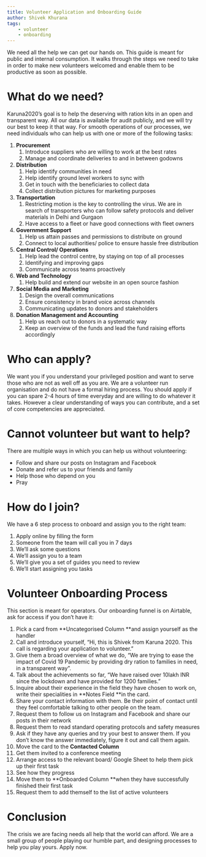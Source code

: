```yaml
---
title: Volunteer Application and Onboarding Guide
author: Shivek Khurana
tags:
	- volunteer
	- onboarding
---
```

We need all the help we can get our hands on. This guide is meant for public and internal consumption. It walks through the steps we need to take in order to make new volunteers welcomed and enable them to be productive as soon as possible. 

# What do we need?

Karuna2020’s goal is to help the deserving with ration kits in an open and transparent way. All our data is available for audit publicly, and we will try our best to keep it that way.
For smooth operations of our processes, we need individuals who can help us with one or more of the following tasks:


1. **Procurement**
    1. Introduce suppliers who are willing to work at the best rates
    2. Manage and coordinate deliveries to and in between godowns
2. **Distribution**
    1. Help identify communities in need
    2. Help identify ground level workers to sync with
    3. Get in touch with the beneficiaries to collect data 
    4. Collect distribution pictures for marketing purposes
3. **Transportation**
    1. Restricting motion is the key to controlling the virus. We are in search of transporters who can follow safety protocols and deliver materials in Delhi and Gurgaon
    2. Have access to a fleet or have good connections with fleet owners
4. **Government Support**
    1. Help us attain passes and permissions to distribute on ground
    2. Connect to local authorities/ police to ensure hassle free distribution
5. **Central Control/ Operations**
    1. Help lead the control centre, by staying on top of all processes
    2. Identifying and improving gaps
    3. Communicate across teams proactively
6. **Web and Technology**
    1. Help build and extend our website in an open source fashion
7. **Social Media and Marketing**
    1. Design the overall communications
    2. Ensure consistency in brand voice across channels
    3. Communicating updates to donors and stakeholders
8. **Donation Management and Accounting**
    1. Help us reach out to donors in a systematic way
    2. Keep an overview of the funds and lead the fund raising efforts accordingly

# Who can apply?

We want you if you understand your privileged position and want to serve those who are not as well off as you are. 
We are a volunteer run organisation and do not have a formal hiring process. You should apply if you can spare 2-4 hours of time everyday and are willing to do whatever it takes.
However a clear understanding of ways you can contribute, and a set of core competencies are appreciated.


# Cannot volunteer but want to help?

There are multiple ways in which you can help us without volunteering:

- Follow and share our posts on Instagram and Facebook
- Donate and refer us to your friends and family
- Help those who depend on you
- Pray

# How do I join?

We have a 6 step process to onboard and assign you to the right team:

1. Apply online by filling the form
2. Someone from the team will call you in 7 days
3. We’ll ask some questions
4. We’ll assign you to a team
5. We’ll give you a set of guides you need to review
6. We’ll start assigning you tasks

# Volunteer Onboarding Process

This section is meant for operators. Our onboarding funnel is on Airtable, ask for access if you don’t have it:


1. Pick a card from **Uncategorised Column **and assign yourself as the handler
2. Call and introduce yourself, “Hi, this is Shivek from Karuna 2020. This call is regarding your application to volunteer.”
3. Give them a broad overview of what we do, “We are trying to ease the impact of Covid 19 Pandemic by providing dry ration to families in need, in a transparent way”.
4. Talk about the achievements so far, “We have raised over 10lakh INR since the lockdown and have provided for 1200 families.”
5. Inquire about their experience in the field they have chosen to work on, write their specialities in **Notes Field **in the card.
6. Share your contact information with them. Be their point of contact until they feel comfortable talking to other people on the team.
7. Request them to follow us on Instagram and Facebook and share our posts in their network
8. Request them to read standard operating protocols and safety measures
9. Ask if they have any queries and try your best to answer them. If you don’t know the answer immediately, figure it out and call them again.
0. Move the card to the **Contacted Column**
1. Get them invited to a conference meeting
2. Arrange access to the relevant board/ Google Sheet to help them pick up their first task
3. See how they progress
4. Move them to **Onboarded Column **when they have successfully finished their first task
5. Request them to add themself to the list of active volunteers

# Conclusion

The crisis we are facing needs all help that the world can afford. We are a small group of people playing our humble part, and designing processes to help you play yours.
Apply now.
